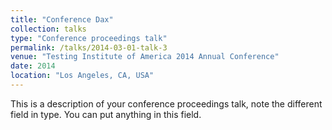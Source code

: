 ```yaml
---
title: "Conference Dax"
collection: talks
type: "Conference proceedings talk"
permalink: /talks/2014-03-01-talk-3
venue: "Testing Institute of America 2014 Annual Conference"
date: 2014
location: "Los Angeles, CA, USA"
---
```


This is a description of your conference proceedings talk, note the different field in type. You can put anything in this field.
